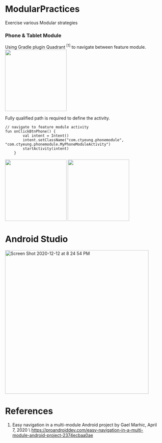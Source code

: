 # ModularPractices
Exercise various Modular strategies

### Phone & Tablet Module

Using Gradle plugin Quadrant <sup>[1]</sup> to navigate between feature module. \
<img width="200" src="https://user-images.githubusercontent.com/1282659/102001388-76845d80-3cb7-11eb-8406-6646d3b0325a.png">
 
Fully qualified path is required to define the activity.

```
// navigate to feature module activity
fun onClickBtnPhone() {
        val intent = Intent()
        intent.setClassName("com.ctyeung.phonemodule", "com.ctyeung.phonemodule.MyPhoneModuleActivity")
        startActivity(intent)
    }
```
<img width="200" src="https://user-images.githubusercontent.com/1282659/102001391-78e6b780-3cb7-11eb-8847-2b5068bfe811.png"> <img width="200" src="https://user-images.githubusercontent.com/1282659/102001393-7a17e480-3cb7-11eb-9403-311ff3c357ac.png">

# Android Studio

<img width="467" alt="Screen Shot 2020-12-12 at 8 24 54 PM" src="https://user-images.githubusercontent.com/1282659/102001490-7042b100-3cb8-11eb-8512-b2536c637f15.png">

# References

1. Easy navigation in a multi-module Android project by Gael Marhic, April 7, 2020 \ 
https://proandroiddev.com/easy-navigation-in-a-multi-module-android-project-2374ecbaa0ae
